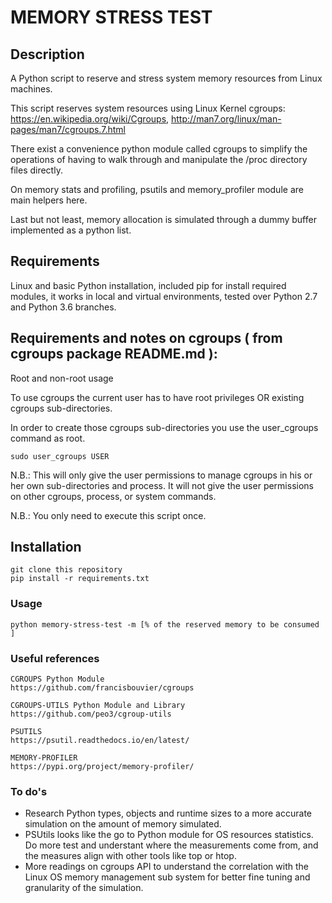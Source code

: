 # MEMORY STRESS TEST

## Description
A Python script to reserve and stress system memory resources from Linux machines.

This script reserves system resources using Linux Kernel cgroups: 
https://en.wikipedia.org/wiki/Cgroups, http://man7.org/linux/man-pages/man7/cgroups.7.html 

There exist a convenience python module called cgroups to simplify the operations of 
having to walk through and manipulate the /proc directory files directly.

On memory stats and profiling, psutils and memory_profiler module are main helpers here.

Last but not least, memory allocation is simulated through a dummy buffer implemented as a python list.

## Requirements
Linux and basic Python installation, included pip for install required modules, 
it works in local and virtual environments, tested over Python 2.7 and Python 3.6 branches.

## Requirements and notes on cgroups ( from cgroups package README.md ):
Root and non-root usage

To use cgroups the current user has to have root privileges OR existing cgroups sub-directories.

In order to create those cgroups sub-directories you use the user_cgroups command as root.
```
sudo user_cgroups USER
```
N.B.: This will only give the user permissions to manage cgroups in his or her own sub-directories and process. It will not give the user permissions on other cgroups, process, or system commands.

N.B.: You only need to execute this script once.

## Installation
```
git clone this repository
pip install -r requirements.txt
```

### Usage
```
python memory-stress-test -m [% of the reserved memory to be consumed ]
```

### Useful references
```
CGROUPS Python Module
https://github.com/francisbouvier/cgroups

CGROUPS-UTILS Python Module and Library
https://github.com/peo3/cgroup-utils

PSUTILS
https://psutil.readthedocs.io/en/latest/

MEMORY-PROFILER
https://pypi.org/project/memory-profiler/
```

### To do's
- Research Python types, objects and runtime sizes to a more accurate simulation on the amount of memory simulated.
- PSUtils looks like the go to Python module for OS resources statistics. Do more test and understant where the measurements come from, and the measures align with other tools like top or htop.
- More readings on cgroups API to understand the correlation with the Linux OS memory management sub system for better fine tuning and granularity of the simulation.
